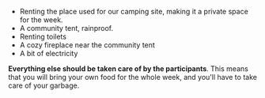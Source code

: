 - Renting the place used for our camping site, making it a private space for the week.
- A community tent, rainproof.
- Renting toilets
- A cozy fireplace near the community tent
- A bit of electricity

**Everything else should be taken care of by the participants**. This means that you will bring your own food for the whole week, and you'll have to take care of your garbage.